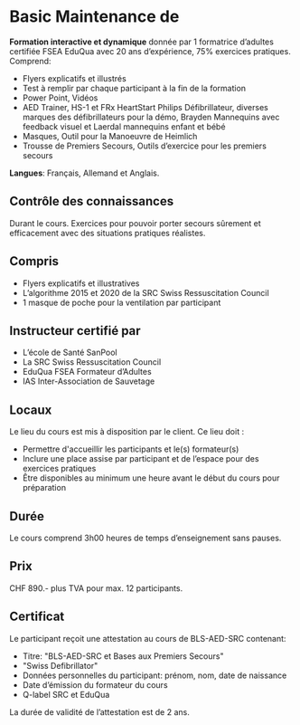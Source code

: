 # Basic Maintenance de

**Formation interactive et dynamique** donnée par 1 formatrice d’adultes certifiée FSEA EduQua avec 20 ans d’expérience, 75% exercices pratiques. Comprend:

- Flyers explicatifs et illustrés
- Test à remplir par chaque participant à la fin de la formation
- Power Point, Vidéos
- AED Trainer, HS-1 et FRx HeartStart Philips Défibrillateur, diverses marques des défibrillateurs pour la démo, Brayden Mannequins avec feedback visuel et Laerdal mannequins enfant et bébé
- Masques, Outil pour la Manoeuvre de Heimlich
- Trousse de Premiers Secours, Outils d’exercice pour les premiers secours

**Langues**: Français, Allemand et Anglais.

## Contrôle des connaissances

Durant le cours. Exercices pour pouvoir porter secours sûrement et efficacement avec des situations pratiques réalistes.

## Compris

- Flyers explicatifs et illustratives
- L’algorithme 2015 et 2020 de la SRC Swiss Ressuscitation Council
- 1 masque de poche pour la ventilation par participant

## Instructeur certifié par

- L’école de Santé SanPool
- La SRC Swiss Ressuscitation Council
- EduQua FSEA Formateur d’Adultes
- IAS Inter-Association de Sauvetage

## Locaux

Le lieu du cours est mis à disposition par le client. Ce lieu doit :

- Permettre d'accueillir les participants et le(s) formateur(s)
- Inclure une place assise par participant et de l’espace pour des exercices pratiques
- Être disponibles au minimum une heure avant le début du cours pour préparation

## Durée

Le cours comprend 3h00 heures de temps d’enseignement sans pauses.

## Prix

CHF 890.- plus TVA pour max. 12 participants.

## Certificat

Le participant reçoit une attestation au cours de BLS-AED-SRC contenant:

- Titre: "BLS-AED-SRC et Bases aux Premiers Secours"
- "Swiss Defibrillator"
- Données personnelles du participant: prénom, nom, date de naissance
- Date d’émission du formateur du cours
- Q-label SRC et EduQua

La durée de validité de l’attestation est de 2 ans.
